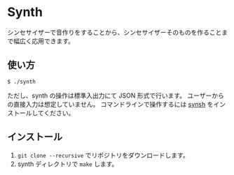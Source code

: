 # Synth
シンセサイザーで音作りをすることから、シンセサイザーそのものを作ることまで幅広く応用できます。

## 使い方
`$ ./synth`

ただし、synth の操作は標準入出力にて JSON 形式で行います。
ユーザーからの直接入力は想定していません。
コマンドラインで操作するには [synsh](https://github.com/blue-hood/synsh) をインストールしてください。

## インストール
1. `git clone --recursive` でリポジトリをダウンロードします。
2. synth ディレクトリで `make` します。
